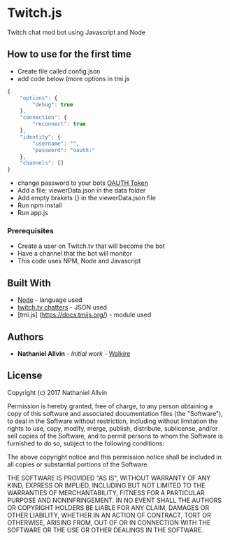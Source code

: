 # Twitch.js

Twitch chat mod bot using Javascript and Node

## How to use for the first time

* Create file called config.json
* add code below (more options in tmi.js
```javascript
{
    "options": {
        "debug": true
    },
    "connection": {
        "reconnect": true
    },
    "identity": {
        "username": "",
        "password": "oauth:"
    },
    "channels": []
}
```
* change password to your bots [OAUTH Token](https://twitchapps.com/tmi/)
* Add a file: viewerData.json in the data folder
* Add empty brakets {} in the viewerData.json file
* Run npm install
* Run app.js


### Prerequisites

* Create a user on Twitch.tv that will become the bot
* Have a channel that the bot will monitor
* This code uses NPM, Node and Javascript

## Built With

* [Node](https://nodejs.org/en/) - language used
* [twitch.tv chatters](http://tmi.twitch.tv/group/user/chatters/chatters) - JSON used
* [tmi.js] (https://docs.tmijs.org/) - module used

## Authors

* **Nathaniel Allvin** - *Initial work* - [Walkire](https://github.com/Walkire)

## License

Copyright (c) 2017 Nathaniel Allvin

Permission is hereby granted, free of charge, to any person obtaining a copy of this software and associated documentation files 
(the "Software"), to deal in the Software without restriction, including without limitation the rights to use, copy, modify, merge, 
publish, distribute, sublicense, and/or sell copies of the Software, and to permit persons to whom the Software is furnished to do so, 
subject to the following conditions:

The above copyright notice and this permission notice shall be included in all copies or substantial portions of the Software.

THE SOFTWARE IS PROVIDED "AS IS", WITHOUT WARRANTY OF ANY KIND, EXPRESS OR IMPLIED, INCLUDING BUT NOT LIMITED TO THE WARRANTIES OF 
MERCHANTABILITY, FITNESS FOR A PARTICULAR PURPOSE AND NONINFRINGEMENT. IN NO EVENT SHALL THE AUTHORS OR COPYRIGHT HOLDERS BE 
LIABLE FOR ANY CLAIM, DAMAGES OR OTHER LIABILITY, WHETHER IN AN ACTION OF CONTRACT, TORT OR OTHERWISE, ARISING FROM, OUT OF OR 
IN CONNECTION WITH THE SOFTWARE OR THE USE OR OTHER DEALINGS IN THE SOFTWARE.

